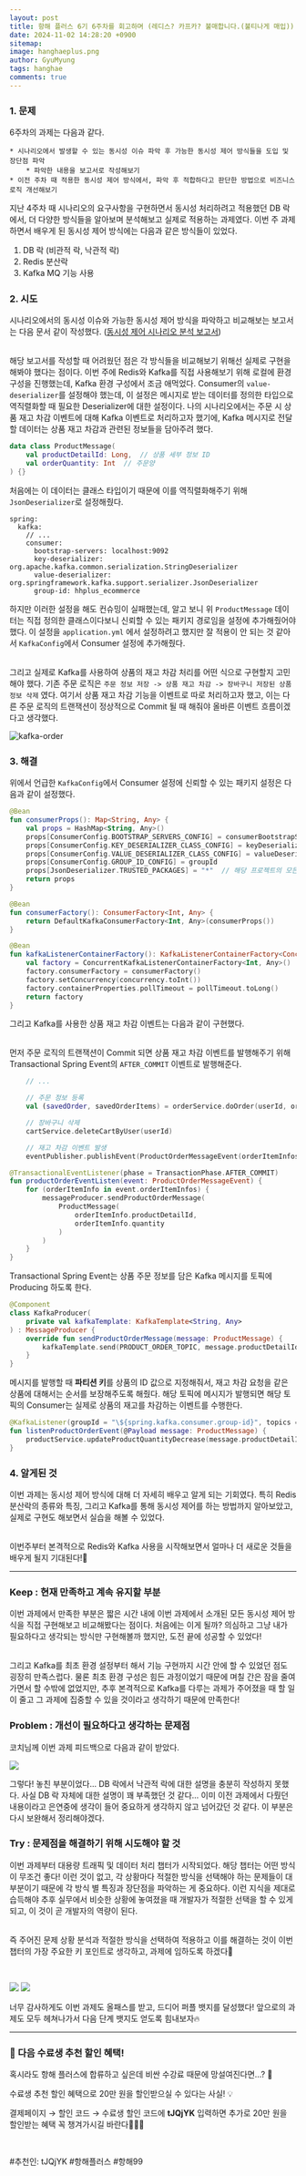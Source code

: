 ```yaml
---
layout:	post
title: 항해 플러스 6기 6주차를 회고하며 (레디스? 카프카? 불매합니다.(불티나게 매입))
date: 2024-11-02 14:28:20 +0900
sitemap: 
image: hanghaeplus.png
author: GyuMyung
tags: hanghae
comments: true
---
```


### 1. 문제

6주차의 과제는 다음과 같다.

```
* 시나리오에서 발생할 수 있는 동시성 이슈 파악 후 가능한 동시성 제어 방식들을 도입 및 장단점 파악
    * 파악한 내용을 보고서로 작성해보기
* 이전 주차 때 적용한 동시성 제어 방식에서, 파악 후 적합하다고 판단한 방법으로 비즈니스 로직 개선해보기
```

지난 4주차 때 시나리오의 요구사항을 구현하면서 동시성 처리하려고 적용했던 DB 락에서, 더 다양한 방식들을 알아보며 분석해보고 실제로 적용하는 과제였다. 이번 주 과제하면서 배우게 된 동시성 제어 방식에는 다음과 같은 방식들이 있었다. <br/>

1. DB 락 (비관적 락, 낙관적 락)
2. Redis 분산락
3. Kafka MQ 기능 사용

### **2. 시도**

시나리오에서의 동시성 이슈와 가능한 동시성 제어 방식을 파악하고 비교해보는 보고서는 다음 문서 같이 작성했다. ([동시성 제어 시나리오 분석 보고서](https://github.com/lgm1007/hhplus_ecommerce/blob/feature/step11/docs/CONCURRENCY_CONTROL.md)) <br/><br/>

해당 보고서를 작성할 때 어려웠던 점은 각 방식들을 비교해보기 위해선 실제로 구현을 해봐야 했다는 점이다. 이번 주에 Redis와 Kafka를 직접 사용해보기 위해 로컬에 환경 구성을 진행했는데, Kafka 환경 구성에서 조금 애먹었다. Consumer의 `value-deserializer`를 설정해야 했는데, 이 설정은 메시지로 받는 데이터를 정의한 타입으로 역직렬화할 때 필요한 Deserializer에 대한 설정이다. 나의 시나리오에서는 주문 시 상품 재고 차감 이벤트에 대해 Kafka 이벤트로 처리하고자 했기에, Kafka 메시지로 전달할 데이터는 상품 재고 차감과 관련된 정보들을 담아주려 했다. <br/>

```kotlin
data class ProductMessage(
    val productDetailId: Long,  // 상품 세부 정보 ID
    val orderQuantity: Int  // 주문양
) {}
```

처음에는 이 데이터는 클래스 타입이기 때문에 이를 역직렬화해주기 위해 `JsonDeserializer`로 설정해줬다.

```
spring:
  kafka:
    // ...
    consumer:
      bootstrap-servers: localhost:9092
      key-deserializer: org.apache.kafka.common.serialization.StringDeserializer
      value-deserializer: org.springframework.kafka.support.serializer.JsonDeserializer
      group-id: hhplus_ecommerce
```

하지만 이러한 설정을 해도 컨슈밍이 실패했는데, 알고 보니 위 `ProductMessage` 데이터는 직접 정의한 클래스이다보니 신뢰할 수 있는 패키지 경로임을 설정에 추가해줬어야 했다. 이 설정을 `application.yml` 에서 설정하려고 했지만 잘 적용이 안 되는 것 같아서 `KafkaConfig`에서 Consumer 설정에 추가해줬다. <br/><br/>

그리고 실제로 Kafka를 사용하여 상품의 재고 차감 처리를 어떤 식으로 구현할지 고민해야 했다. 기존 주문 로직은 `주문 정보 저장 -> 상품 재고 차감 -> 장바구니 저장된 상품 정보 삭제` 였다. 여기서 상품 재고 차감 기능을 이벤트로 따로 처리하고자 했고, 이는 다른 주문 로직의 트랜잭션이 정상적으로 Commit 될 때 해줘야 올바른 이벤트 흐름이겠다고 생각했다. <br/>

![kafka-order](https://github.com/user-attachments/assets/3228fd88-dd7a-4498-9b8d-570cbce3229f)

### **3. 해결**

위에서 언급한 `KafkaConfig`에서 Consumer 설정에 신뢰할 수 있는 패키지 설정은 다음과 같이 설정했다. <br/>

```kotlin
@Bean
fun consumerProps(): Map<String, Any> {
    val props = HashMap<String, Any>()
    props[ConsumerConfig.BOOTSTRAP_SERVERS_CONFIG] = consumerBootstrapServers
    props[ConsumerConfig.KEY_DESERIALIZER_CLASS_CONFIG] = keyDeserializer
    props[ConsumerConfig.VALUE_DESERIALIZER_CLASS_CONFIG] = valueDeserializer
    props[ConsumerConfig.GROUP_ID_CONFIG] = groupId
    props[JsonDeserializer.TRUSTED_PACKAGES] = "*"  // 해당 프로젝트의 모든 패키지 경로를 허용해주도록 설정
    return props
}

@Bean
fun consumerFactory(): ConsumerFactory<Int, Any> {
    return DefaultKafkaConsumerFactory<Int, Any>(consumerProps())
}

@Bean
fun kafkaListenerContainerFactory(): KafkaListenerContainerFactory<ConcurrentMessageListenerContainer<Int, Any>> {
    val factory = ConcurrentKafkaListenerContainerFactory<Int, Any>()
    factory.consumerFactory = consumerFactory()
    factory.setConcurrency(concurrency.toInt())
    factory.containerProperties.pollTimeout = pollTimeout.toLong()
    return factory
}
```

그리고 Kafka를 사용한 상품 재고 차감 이벤트는 다음과 같이 구현했다. <br/><br/>

먼저 주문 로직의 트랜잭션이 Commit 되면 상품 재고 차감 이벤트를 발행해주기 위해 Transactional Spring Event의 `AFTER_COMMIT` 이벤트로 발행해준다. <br/>

```kotlin
    // ...

    // 주문 정보 등록
    val (savedOrder, savedOrderItems) = orderService.doOrder(userId, orderItemDetailInfos)

    // 장바구니 삭제
    cartService.deleteCartByUser(userId)

    // 재고 차감 이벤트 발생
    eventPublisher.publishEvent(ProductOrderMessageEvent(orderItemInfos))
```
```kotlin
@TransactionalEventListener(phase = TransactionPhase.AFTER_COMMIT)
fun productOrderEventListen(event: ProductOrderMessageEvent) {
    for (orderItemInfo in event.orderItemInfos) {
        messageProducer.sendProductOrderMessage(
            ProductMessage(
                orderItemInfo.productDetailId,
                orderItemInfo.quantity
            )
        )
    }
}
```

Transactional Spring Event는 상품 주문 정보를 담은 Kafka 메시지를 토픽에 Producing 하도록 한다. <br/>

```kotlin
@Component
class KafkaProducer(
    private val kafkaTemplate: KafkaTemplate<String, Any>
) : MessageProducer {
    override fun sendProductOrderMessage(message: ProductMessage) {
        kafkaTemplate.send(PRODUCT_ORDER_TOPIC, message.productDetailId.toString(), message)
    }
}
```

메시지를 발행할 때 **파티션 키**를 상품의 ID 값으로 지정해줘서, 재고 차감 요청을 같은 상품에 대해서는 순서를 보장해주도록 해줬다. 해당 토픽에 메시지가 발행되면 해당 토픽의 Consumer는 실제로 상품의 재고를 차감하는 이벤트를 수행한다. <br/>

```kotlin
@KafkaListener(groupId = "\${spring.kafka.consumer.group-id}", topics = [PRODUCT_ORDER_TOPIC])
fun listenProductOrderEvent(@Payload message: ProductMessage) {
    productService.updateProductQuantityDecrease(message.productDetailId, message.orderQuantity)
}
```

### **4. 알게된 것**

이번 과제는 동시성 제어 방식에 대해 더 자세히 배우고 알게 되는 기회였다. 특히 Redis 분산락의 종류와 특징, 그리고 Kafka를 통해 동시성 제어를 하는 방법까지 알아보았고, 실제로 구현도 해보면서 실습을 해볼 수 있었다. <br/><br/>

이번주부터 본격적으로 Redis와 Kafka 사용을 시작해보면서 얼마나 더 새로운 것들을 배우게 될지 기대된다!💓<br/>

---

### **Keep : 현재 만족하고 계속 유지할 부분**

이번 과제에서 만족한 부분은 짧은 시간 내에 이번 과제에서 소개된 모든 동시성 제어 방식을 직접 구현해보고 비교해봤다는 점이다. 처음에는 이게 될까? 의심하고 그냥 내가 필요하다고 생각되는 방식만 구현해볼까 했지만, 도전 끝에 성공할 수 있었다! <br/><br/>

그리고 Kafka를 최초 환경 설정부터 해서 기능 구현까지 시간 안에 할 수 있었던 점도 굉장히 만족스럽다. 물론 최초 환경 구성은 힘든 과정이었기 때문에 며칠 간은 잠을 줄여가면서 할 수밖에 없었지만, 추후 본격적으로 Kafka를 다루는 과제가 주어졌을 때 할 일이 줄고 그 과제에 집중할 수 있을 것이라고 생각하기 때문에 만족한다! <br/>

### **Problem : 개선이 필요하다고 생각하는 문제점**

코치님께 이번 과제 피드백으로 다음과 같이 받았다. <br/>

![](https://github.com/user-attachments/assets/19f26f55-1de0-4209-a1da-8bbbcb3f7a00)

그렇다! 놓친 부분이었다... DB 락에서 낙관적 락에 대한 설명을 충분히 작성하지 못했다. 사실 DB 락 자체에 대한 설명이 꽤 부족했던 것 같다... 이미 이전 과제에서 다뤘던 내용이라고 은연중에 생각이 들어 중요하게 생각하지 않고 넘어갔던 것 같다. 이 부분은 다시 보완해서 정리해야겠다. <br/>

### **Try : 문제점을 해결하기 위해 시도해야 할 것**

이번 과제부터 대용량 트래픽 및 데이터 처리 챕터가 시작되었다. 해당 챕터는 어떤 방식이 무조건 좋다! 이런 것이 없고, 각 상황마다 적절한 방식을 선택해야 하는 문제들이 대부분이기 때문에 각 방식 별 특징과 장단점을 파악하는 게 중요하다. 이런 지식을 제대로 습득해야 추후 실무에서 비슷한 상황에 놓여졌을 때 개발자가 적절한 선택을 할 수 있게 되고, 이 것이 곧 개발자의 역량이 된다. <br/><br/>

즉 주어진 문제 상황 분석과 적절한 방식을 선택하여 적용하고 이를 해결하는 것이 이번 챕터의 가장 주요한 키 포인트로 생각하고, 과제에 임하도록 하겠다🫡

<br/>

![](https://github.com/user-attachments/assets/dbb76769-b18c-4821-bed5-a777e52f173b)
![](https://github.com/user-attachments/assets/df7cd913-885c-4364-93b5-032ecdf44ce1)

너무 감사하게도 이번 과제도 올패스를 받고, 드디어 퍼플 뱃지를 달성했다! 앞으로의 과제도 모두 헤쳐나가서 다음 단계 뱃지도 얻도록 힘내보자🔥 <br/>


---

### 🤩 다음 수료생 추천 할인 혜택!

혹시라도 항해 플러스에 합류하고 싶은데 비싼 수강료 때문에 망설여진다면…? 🤔

수료생 추천 할인 혜택으로 20만 원을 할인받으실 수 있다는 사실! 💡

결제페이지 → 할인 코드 → 수료생 할인 코드에 **tJQjYK** 입력하면 추가로 20만 원을 할인받는 혜택 꼭 챙겨가시길 바란다🚀🚀🌟

<br/>

#추천인: tJQjYK #항해플러스 #항해99
